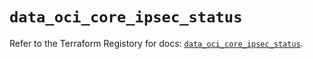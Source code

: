 # `data_oci_core_ipsec_status`

Refer to the Terraform Registory for docs: [`data_oci_core_ipsec_status`](https://registry.terraform.io/providers/oracle/oci/6.18.0/docs/data-sources/core_ipsec_status).
